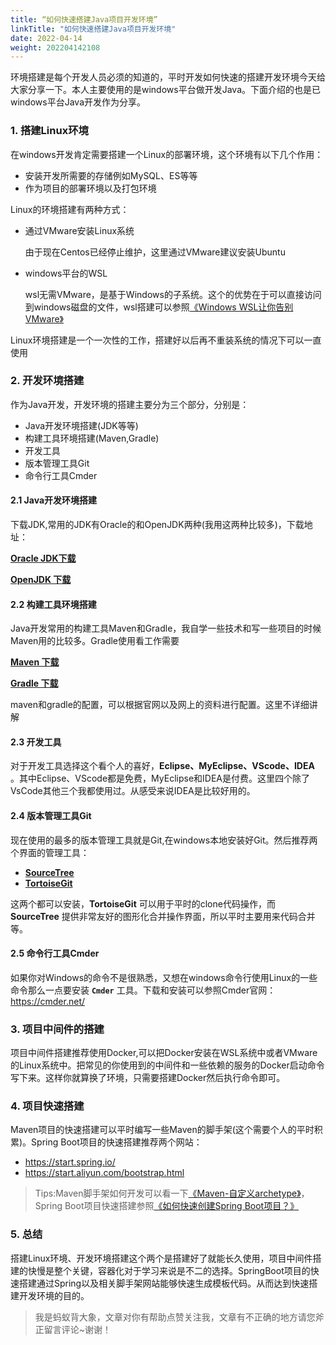 ```yaml
---
title: “如何快速搭建Java项目开发环境”
linkTitle: "如何快速搭建Java项目开发环境"
date: 2022-04-14
weight: 202204142108
---
```


环境搭建是每个开发人员必须的知道的，平时开发如何快速的搭建开发环境今天给大家分享一下。本人主要使用的是windows平台做开发Java。下面介绍的也是已windows平台Java开发作为分享。

### 1. 搭建Linux环境

在windows开发肯定需要搭建一个Linux的部署环境，这个环境有以下几个作用：

- 安装开发所需要的存储例如MySQL、ES等等
- 作为项目的部署环境以及打包环境

Linux的环境搭建有两种方式：

- 通过VMware安装Linux系统

  由于现在Centos已经停止维护，这里通过VMware建议安装Ubuntu

- windows平台的WSL

  wsl无需VMware，是基于Windows的子系统。这个的优势在于可以直接访问到windows磁盘的文件，wsl搭建可以参照[《Windows WSL让你告别VMware》](https://juejin.cn/post/7066067971717726245)

Linux环境搭建是一个一次性的工作，搭建好以后再不重装系统的情况下可以一直使用

### 2. 开发环境搭建

作为Java开发，开发环境的搭建主要分为三个部分，分别是：

- Java开发环境搭建(JDK等等)
- 构建工具环境搭建(Maven,Gradle)
- 开发工具
- 版本管理工具Git
- 命令行工具Cmder

#### 2.1 Java开发环境搭建

下载JDK,常用的JDK有Oracle的和OpenJDK两种(我用这两种比较多)，下载地址：

[**Oracle JDK下载**](https://www.oracle.com/java/technologies/downloads/)

[**OpenJDK 下载**](https://jdk.java.net/18/)

#### 2.2 构建工具环境搭建

Java开发常用的构建工具Maven和Gradle，我自学一些技术和写一些项目的时候Maven用的比较多。Gradle使用看工作需要

[**Maven 下载**](https://maven.apache.org/download.cgi)

[**Gradle 下载**](https://gradle.org/install/)

maven和gradle的配置，可以根据官网以及网上的资料进行配置。这里不详细讲解

#### 2.3 开发工具

对于开发工具选择这个看个人的喜好，**Eclipse、MyEclipse、VScode、IDEA** 。其中Eclipse、VScode都是免费，MyEclipse和IDEA是付费。这里四个除了VsCode其他三个我都使用过。从感受来说IDEA是比较好用的。

#### 2.4 版本管理工具Git

现在使用的最多的版本管理工具就是Git,在windows本地安装好Git。然后推荐两个界面的管理工具：

- [**SourceTree**](https://www.sourcetreeapp.com/)
- [**TortoiseGit**](https://tortoisegit.org/)

这两个都可以安装，**TortoiseGit** 可以用于平时的clone代码操作，而 **SourceTree** 提供非常友好的图形化合并操作界面，所以平时主要用来代码合并等。

#### 2.5 命令行工具Cmder

如果你对Windows的命令不是很熟悉，又想在windows命令行使用Linux的一些命令那么一点要安装 **`Cmder`** 工具。下载和安装可以参照Cmder官网：https://cmder.net/

### 3. 项目中间件的搭建

项目中间件搭建推荐使用Docker,可以把Docker安装在WSL系统中或者VMware的Linux系统中。把常见的你使用到的中间件和一些依赖的服务的Docker启动命令写下来。这样你就算换了环境，只需要搭建Docker然后执行命令即可。

### 4. 项目快速搭建

Maven项目的快速搭建可以平时编写一些Maven的脚手架(这个需要个人的平时积累)。Spring Boot项目的快速搭建推荐两个网站：

- https://start.spring.io/
- https://start.aliyun.com/bootstrap.html

> Tips:Maven脚手架如何开发可以看一下[《Maven-自定义archetype》](https://juejin.cn/post/6844904160299581454)，Spring Boot项目快速搭建参照[《如何快速创建Spring Boot项目？》](https://juejin.cn/post/7063088234628120589)

### 5. 总结

搭建Linux环境、开发环境搭建这个两个是搭建好了就能长久使用，项目中间件搭建的快慢是整个关键，容器化对于学习来说是不二的选择。SpringBoot项目的快速搭建通过Spring以及相关脚手架网站能够快速生成模板代码。从而达到快速搭建开发环境的目的。

> 我是蚂蚁背大象，文章对你有帮助点赞关注我，文章有不正确的地方请您斧正留言评论~谢谢！